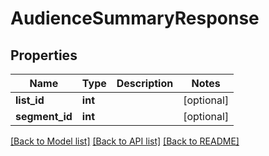# AudienceSummaryResponse

## Properties
Name | Type | Description | Notes
------------ | ------------- | ------------- | -------------
**list_id** | **int** |  | [optional] 
**segment_id** | **int** |  | [optional] 

[[Back to Model list]](../../README.md#documentation-for-models) [[Back to API list]](../../README.md#documentation-for-api-endpoints) [[Back to README]](../../README.md)

